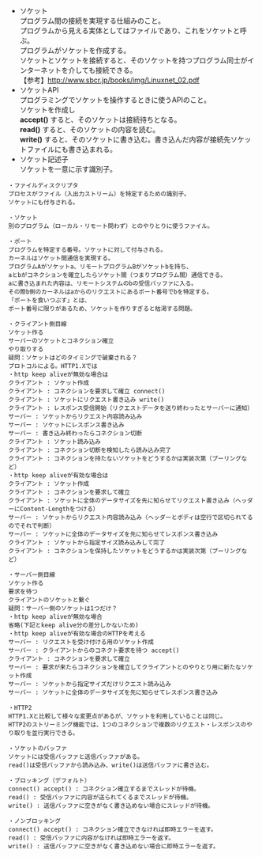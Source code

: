 - ソケット  
プログラム間の接続を実現する仕組みのこと。  
プログラムから見える実体としてはファイルであり、これをソケットと呼ぶ。  
プログラムがソケットを作成する。  
ソケットとソケットを接続すると、そのソケットを持つプログラム同士がインターネットを介しても接続できる。  
【参考】http://www.sbcr.jp/books/img/Linuxnet_02.pdf  
- ソケットAPI  
プログラミングでソケットを操作するときに使うAPIのこと。  
ソケットを作成し   
**accept()** すると、そのソケットは接続待ちとなる。  
**read()** すると、そのソケットの内容を読む。  
**write()** すると、そのソケットに書き込む。書き込んだ内容が接続先ソケットファイルにも書き込まれる。  
- ソケット記述子  
ソケットを一意に示す識別子。  

```
・ファイルディスクリプタ
プロセスがファイル（入出力ストリーム）を特定するための識別子。
ソケットにも付与される。

・ソケット
別のプログラム（ローカル・リモート問わず）とのやりとりに使うファイル。

・ポート
プログラムを特定する番号。ソケットに対して付与される。
カーネルはソケット間通信を実現する。
プログラムAがソケットa、リモートプログラムBがソケットbを持ち、
aとbがコネクションを確立したらソケット間（つまりプログラム間）通信できる。
aに書き込まれた内容は、リモートシステムのbの受信バッファに入る。
その際b側のカーネルはaからのリクエストにあるポート番号でbを特定する。
「ポートを食いつぶす」とは、
ポート番号に限りがあるため、ソケットを作りすぎると枯渇する問題。

・クライアント側目線
ソケット作る
サーバーのソケットとコネクション確立
やり取りする
疑問：ソケットはどのタイミングで破棄される？
プロトコルによる。HTTP1.Xでは
・http keep aliveが無効な場合は
クライアント : ソケット作成
クライアント : コネクションを要求して確立 connect() 
クライアント : ソケットにリクエスト書き込み write() 
クライアント : レスポンス受信開始（リクエストデータを送り終わったとサーバーに通知）
サーバー : ソケットからリクエスト内容読み込み
サーバー : ソケットにレスポンス書き込み
サーバー : 書き込み終わったらコネクション切断
クライアント : ソケット読み込み
クライアント : コネクション切断を検知したら読み込み完了
クライアント : コネクションを持たないソケットをどうするかは実装次第（プーリングなど）
・http keep aliveが有効な場合は
クライアント : ソケット作成
クライアント : コネクションを要求して確立
クライアント : ソケットに全体のデータサイズを先に知らせてリクエスト書き込み（ヘッダーにContent-Lengthをつける）
サーバー : ソケットからリクエスト内容読み込み（ヘッダーとボディは空行で区切られてるのでそれで判断）
サーバー : ソケットに全体のデータサイズを先に知らせてレスポンス書き込み
クライアント : ソケットから指定サイズ読み込みして完了
クライアント : コネクションを保持したソケットをどうするかは実装次第（プーリングなど）

・サーバー側目線
ソケット作る
要求を待つ
クライアントのソケットと繋ぐ
疑問：サーバー側のソケットは1つだけ？
・http keep aliveが無効な場合
省略(下記とkeep alive分の差分しかないため)
・http keep aliveが有効な場合のHTTPを考える
サーバー : リクエストを受け付ける用のソケット作成
サーバー : クライアントからのコネクト要求を待つ accept() 
クライアント : コネクションを要求して確立
サーバー : 要求が来たらコネクションを確立してクライアントとのやりとり用に新たなソケット作成
サーバー : ソケットから指定サイズだけリクエスト読み込み
サーバー : ソケットに全体のデータサイズを先に知らせてレスポンス書き込み

・HTTP2
HTTP1.Xと比較して様々な変更点があるが、ソケットを利用していることは同じ。
HTTP2のストリーミング機能では、1つのコネクションで複数のリクエスト・レスポンスのやり取りを並行実行できる。

・ソケットのバッファ
ソケットには受信バッファと送信バッファがある。
read()は受信バッファから読み込み、write()は送信バッファに書き込む。

・ブロッキング（デフォルト）
connect() accept() : コネクション確立するまでスレッドが待機。
read() : 受信バッファに内容が送られてくるまでスレッドが待機。
write() : 送信バッファに空きがなく書き込めない場合にスレッドが待機。

・ノンブロッキング
connect() accept() : コネクション確立できなければ即時エラーを返す。
read() : 受信バッファに内容がなければ即時エラーを返す。
write() : 送信バッファに空きがなく書き込めない場合に即時エラーを返す。
```
